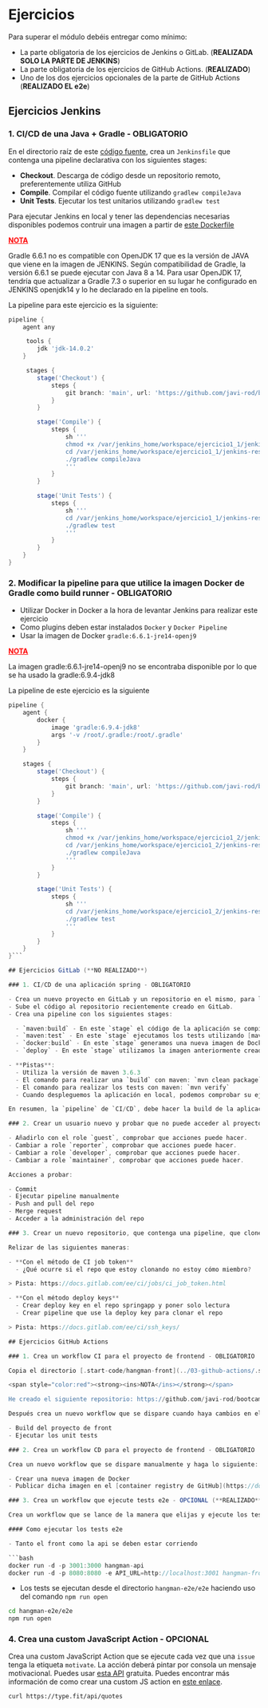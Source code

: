 # Ejercicios

Para superar el módulo debéis entregar como mínimo:

- La parte obligatoria de los ejercicios de Jenkins o GitLab. (**REALIZADA SOLO LA PARTE DE JENKINS**)
- La parte obligatoria de los ejercicios de GitHub Actions. (**REALIZADO**)
- Uno de los dos ejercicios opcionales de la parte de GitHub Actions (**REALIZADO EL e2e**)

## Ejercicios Jenkins

### 1. CI/CD de una Java + Gradle - OBLIGATORIO

En el directorio raíz de este [código fuente](./jenkins-resources), crea un `Jenkinsfile` que contenga una pipeline declarativa con los siguientes stages:

- **Checkout**. Descarga de código desde un repositorio remoto, preferentemente utiliza GitHub
- **Compile**. Compilar el código fuente utilizando `gradlew compileJava`
- **Unit Tests**. Ejecutar los test unitarios utilizando `gradlew test`

Para ejecutar Jenkins en local y tener las dependencias necesarias disponibles podemos contruir una imagen a partir de [este Dockerfile](./jenkins-resources/gradle.Dockerfile)

<span style="color:red"><strong><ins>NOTA</ins></strong></span>

Gradle 6.6.1 no es compatible con OpenJDK 17 que es la versión de JAVA que viene en la imagen de JENKINS. Según compatibilidad de Gradle, la versión 6.6.1 se puede ejecutar con Java 8 a 14. Para usar OpenJDK 17, tendría que actualizar a Gradle 7.3 o superior en su lugar he configurado en JENKINS openjdk14 y lo he declarado en la pipeline en tools.

La pipeline para este ejercicio es la siguiente:

```groovy
pipeline {
    agent any

     tools {
        jdk 'jdk-14.0.2'
    }

     stages {
        stage('Checkout') {
            steps {
                git branch: 'main', url: 'https://github.com/javi-rod/bootcamp-jenkins.git'
            }
        }

        stage('Compile') {
            steps {
                sh '''
                chmod +x /var/jenkins_home/workspace/ejercicio1_1/jenkins-resources/calculator/gradlew
                cd /var/jenkins_home/workspace/ejercicio1_1/jenkins-resources/calculator/
                ./gradlew compileJava
                '''
            }
        }

        stage('Unit Tests') {
            steps {
                sh '''
                cd /var/jenkins_home/workspace/ejercicio1_1/jenkins-resources/calculator/
                ./gradlew test
                '''
            }
        }
    }
}
```

### 2. Modificar la pipeline para que utilice la imagen Docker de Gradle como build runner - OBLIGATORIO

- Utilizar Docker in Docker a la hora de levantar Jenkins para realizar este ejercicio
- Como plugins deben estar instalados `Docker` y `Docker Pipeline`
- Usar la imagen de Docker `gradle:6.6.1-jre14-openj9`

<span style="color:red"><strong><ins>NOTA</ins></strong></span>

La imagen gradle:6.6.1-jre14-openj9 no se encontraba disponible por lo que se ha usado la gradle:6.9.4-jdk8

La pipeline de este ejercicio es la siguiente

````groovy
pipeline {
    agent {
        docker {
            image 'gradle:6.9.4-jdk8'
            args '-v /root/.gradle:/root/.gradle'
        }
    }

    stages {
        stage('Checkout') {
            steps {
                git branch: 'main', url: 'https://github.com/javi-rod/bootcamp-jenkins.git'
            }
        }

        stage('Compile') {
            steps {
                sh '''
                chmod +x /var/jenkins_home/workspace/ejercicio1_2/jenkins-resources/calculator/gradlew
                cd /var/jenkins_home/workspace/ejercicio1_2/jenkins-resources/calculator/
                ./gradlew compileJava
                '''
            }
        }

        stage('Unit Tests') {
            steps {
                sh '''
                cd /var/jenkins_home/workspace/ejercicio1_2/jenkins-resources/calculator/
                ./gradlew test
                '''
            }
        }
    }
}```

## Ejercicios GitLab (**NO REALIZADO**)

### 1. CI/CD de una aplicación spring - OBLIGATORIO

- Crea un nuevo proyecto en GitLab y un repositorio en el mismo, para la aplicación `springapp`. El código fuente de la misma lo puedes encontrar en este [enlace](../02-gitlab/springapp).
- Sube el código al repositorio recientemente creado en GitLab.
- Crea una pipeline con los siguientes stages:

  - `maven:build` - En este `stage` el código de la aplicación se compila con [maven](https://maven.apache.org/).
  - `maven:test` - En este `stage` ejecutamos los tests utilizando [maven](https://maven.apache.org/).
  - `docker:build` - En este `stage` generamos una nueva imagen de Docker a partir del Dockerfile suministrado en el raíz del proyecto.
  - `deploy` - En este `stage` utilizamos la imagen anteriormente creada, y la hacemos correr en nuestro local.

- **Pistas**:
  - Utiliza la versión de maven 3.6.3
  - El comando para realizar una `build` con maven: `mvn clean package`
  - El comando para realizar los tests con maven: `mvn verify`
  - Cuando despleguemos la aplicación en local, podemos comprobar su ejecución en: `http://localhost:8080`

En resumen, la `pipeline` de `CI/CD`, debe hacer la build de la aplicación generando los ficheros jar, hacer los tests de maven y finalmente dockerizar la app (el dockerfile ya se proporciona en el repo) y hacer un deploy en local.

### 2. Crear un usuario nuevo y probar que no puede acceder al proyecto anteriormente creado - OBLIGATORIO

- Añadirlo con el role `guest`, comprobar que acciones puede hacer.
- Cambiar a role `reporter`, comprobar que acciones puede hacer.
- Cambiar a role `developer`, comprobar que acciones puede hacer.
- Cambiar a role `maintainer`, comprobar que acciones puede hacer.

Acciones a probar:

- Commit
- Ejecutar pipeline manualmente
- Push and pull del repo
- Merge request
- Acceder a la administración del repo

### 3. Crear un nuevo repositorio, que contenga una pipeline, que clone otro proyecto, springapp anteriormente creado - OPCIONAL

Relizar de las siguientes maneras:

- **Con el método de CI job token**
  - ¿Qué ocurre si el repo que estoy clonando no estoy cómo miembro?

> Pista: https://docs.gitlab.com/ee/ci/jobs/ci_job_token.html

- **Con el método deploy keys**
  - Crear deploy key en el repo springapp y poner solo lectura
  - Crear pipeline que use la deploy key para clonar el repo

> Pista: https://docs.gitlab.com/ee/ci/ssh_keys/

## Ejercicios GitHub Actions

### 1. Crea un workflow CI para el proyecto de frontend - OBLIGATORIO

Copia el directorio [.start-code/hangman-front](../03-github-actions/.start-code/hangman-front) en el directorio raíz del mismo repositorio que usaste para las clases de GitHub Actions. Si no lo creaste, crea un repositorio nuevo.

<span style="color:red"><strong><ins>NOTA</ins></strong></span>

He creado el siguiente repositorio: https://github.com/javi-rod/bootcamp-GithubActions.git

Después crea un nuevo workflow que se dispare cuando haya cambios en el proyecto `hangman-front` y exista una nueva pull request (deben darse las dos condiciones a la vez). El workflow ejecutará las siguientes operaciones:

- Build del proyecto de front
- Ejecutar los unit tests

### 2. Crea un workflow CD para el proyecto de frontend - OBLIGATORIO

Crea un nuevo workflow que se dispare manualmente y haga lo siguiente:

- Crear una nueva imagen de Docker
- Publicar dicha imagen en el [container registry de GitHub](https://docs.github.com/en/packages/working-with-a-github-packages-registry/working-with-the-container-registry)

### 3. Crea un workflow que ejecute tests e2e - OPCIONAL (**REALIZADO**)

Crea un workflow que se lance de la manera que elijas y ejecute los tests e2e que encontrarás en [este enlance](../03-github-actions/.start-code/hangman-e2e/e2e/). Puedes usar [Docker Compose](https://docs.docker.com/compose/gettingstarted/) o [Cypress action](https://github.com/cypress-io/github-action) para ejecutar los tests.

#### Como ejecutar los tests e2e

- Tanto el front como la api se deben estar corriendo

```bash
docker run -d -p 3001:3000 hangman-api
docker run -d -p 8080:8080 -e API_URL=http://localhost:3001 hangman-front
````

- Los tests se ejecutan desde el directorio `hangman-e2e/e2e` haciendo uso del comando `npm run open`

```bash
cd hangman-e2e/e2e
npm run open
```

### 4. Crea una custom JavaScript Action - OPCIONAL

Crea una custom JavaScript Action que se ejecute cada vez que una `issue` tenga la etiqueta `motivate`. La acción deberá pintar por consola un mensaje motivacional. Puedes usar [esta API](https://type.fit) gratuita. Puedes encontrar más información de como crear una custom JS action en [este enlace](https://docs.github.com/es/actions/creating-actions/creating-a-javascript-action).

```bash
curl https://type.fit/api/quotes
```
